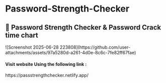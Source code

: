 # Password-Strength-Checker
  <h2>🔐 Password Strength Checker & Password Crack time chart</h2>
  ![Screenshot 2025-06-28 223808](https://github.com/user-attachments/assets/97a5280d-a261-4d0e-8c6c-7fe82ff67fae)
  <h4>Visit website Using the following link :</h4>
  https://passstrengthchecker.netlify.app/ <br>
